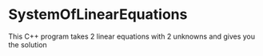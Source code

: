 # SystemOfLinearEquations
This C++ program takes 2 linear equations with 2 unknowns and gives you the solution
